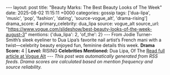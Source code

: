 --- layout: post title: "Beauty Marks: The Best Beauty Looks of The Week" date: 2025-08-02 11:15:11 +0000 categories: gossip tags: ['dua-lipa', 'music', 'pop', 'fashion', 'dating', 'source-vogue_alt', 'drama-rising'] drama_score: 4 primary_celebrity: dua_lipa source: vogue_alt source_url: "https://www.vogue.com/slideshow/best-beauty-looks-of-the-week-august-3" mentions: {'dua_lipa': 2, 'of_the': 2} --- From Jodie Turner-Smith’s sleek eyeliner to Dua Lipa’s favorite nail artist’s French mani with a twist—celebrity beauty enjoyed fun, feminine details this week. **Drama Score:** 4 | **Level:** RISING **Celebrities Mentioned:** Dua Lipa, Of The [Read full article at Vogue Alt](https://www.vogue.com/slideshow/best-beauty-looks-of-the-week-august-3) --- *This post was automatically generated from RSS feeds. Drama scores are calculated based on mention frequency and source reliability.*